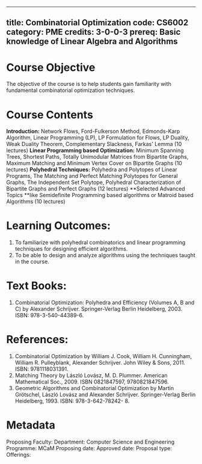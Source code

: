 
---
title:  Combinatorial Optimization
code: CS6002
category: PME
credits: 3-0-0-3
prereq: Basic knowledge of Linear Algebra and Algorithms
---

# Course Objective
The objective of the course is to help students gain familiarity with
fundamental combinatorial optimization techniques.

# Course Contents

**Introduction:** Network Flows, Ford-Fulkerson Method, Edmonds-Karp Algorithm, Linear Programming (LP), LP Formulation for Flows, LP Duality, Weak Duality Theorem, Complementary Slackness, Farkas' Lemma (10 lectures) 
**Linear Programming based Optimization:** Minimum Spanning Trees, Shortest Paths, Totally Unimodular Matrices from Bipartite Graphs, Maximum Matching and Minimum Vertex Cover on Bipartite Graphs  (10 lectures)
**Polyhedral Techniques:** Polyhedra and Polytopes of Linear Programs, The Matching and Perfect Matching Polytopes for General Graphs, The Independent Set Polytope, Polyhedral Characterization of Bipartite Graphs and Perfect Graphs  (12 lectures) 
**Selected Advanced Topics **like Semidefinite Programming based algorithms or Matroid based Algorithms  (10 lectures)

# Learning Outcomes:

1.  To familiarize with polyhedral combinatorics and linear programming
    techniques for designing efficient algorithms.
2.  To be able to design and analyze algorithms using the techniques
    taught in the course.

# Text Books:

1. Combinatorial Optimization: Polyhedra and Efficiency (Volumes A, B
and C) by Alexander Schrijver. Springer-Verlag Berlin Heidelberg, 2003.
ISBN: 978-3-540-44389-6.

# References:
1.  Combinatorial Optimization by William J. Cook, William H.
    Cunningham, William R. Pulleyblank, Alexander Schrijver. John Wiley
    & Sons, 2011. ISBN: 9781118031391.
2.  Matching Theory by László Lovász, M. D. Plummer. American
    Mathematical Soc., 2009. ISBN 0821847597, 9780821847596.
3.  Geometric Algorithms and Combinatorial Optimization by Martin
    Grötschel, László Lovász and Alexander Schrijver. Springer-Verlag
    Berlin Heidelberg, 1993. ISBN: 978-3-642-78242- 8.


# Metadata
Proposing Faculty: 
Department: Computer Science and Engineering
Programme: MCaM
Proposing date:
Approved date:
Proposal type:
Offerings:


